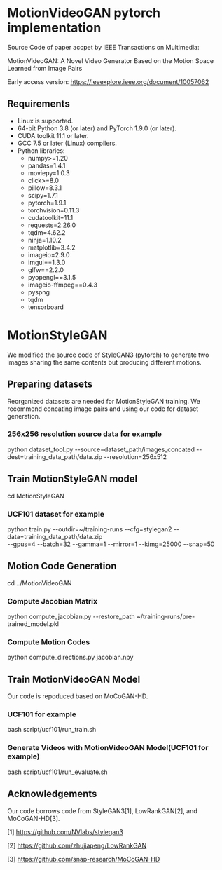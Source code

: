 # MotionVideoGAN pytorch implementation

Source Code of paper accpet by IEEE Transactions on Multimedia:

MotionVideoGAN: A Novel Video Generator Based on the Motion Space Learned from Image Pairs

Early access version: https://ieeexplore.ieee.org/document/10057062

## Requirements
* Linux is supported.
* 64-bit Python 3.8 (or later) and PyTorch 1.9.0 (or later).
* CUDA toolkit 11.1 or later. 
* GCC 7.5 or later (Linux) compilers. 
* Python libraries:
  - numpy>=1.20
  - pandas=1.4.1
  - moviepy=1.0.3
  - click>=8.0
  - pillow=8.3.1
  - scipy=1.7.1
  - pytorch=1.9.1
  - torchvision=0.11.3
  - cudatoolkit=11.1
  - requests=2.26.0
  - tqdm=4.62.2
  - ninja=1.10.2
  - matplotlib=3.4.2
  - imageio=2.9.0
  - imgui==1.3.0
  - glfw==2.2.0
  - pyopengl==3.1.5
  - imageio-ffmpeg==0.4.3
  - pyspng
  - tqdm
  - tensorboard


# MotionStyleGAN
We modified the source code of StyleGAN3 (pytorch) to generate two images sharing the same contents but producing different motions. 

## Preparing datasets
Reorganized datasets are needed for MotionStyleGAN training. We recommend concating image pairs and using our code for dataset generation.

### 256x256 resolution source data for example
python dataset_tool.py --source=dataset_path/images_concated --dest=training_data_path/data.zip --resolution=256x512

## Train MotionStyleGAN model
cd MotionStyleGAN

### UCF101 dataset for example
python train.py --outdir=~/training-runs --cfg=stylegan2 --data=training_data_path/data.zip \
    --gpus=4 --batch=32 --gamma=1 --mirror=1 --kimg=25000 --snap=50 

## Motion Code Generation
cd ../MotionVideoGAN

### Compute Jacobian Matrix
python compute_jacobian.py --restore_path ~/training-runs/pre-trained_model.pkl

### Compute Motion Codes
python compute_directions.py jacobian.npy

## Train MotionVideoGAN Model
Our code is repoduced based on MoCoGAN-HD.

### UCF101 for example
bash script/ucf101/run_train.sh

### Generate Videos with MotionVideoGAN Model(UCF101 for example)
bash script/ucf101/run_evaluate.sh

## Acknowledgements
Our code borrows code from StyleGAN3[1], LowRankGAN[2], and MoCoGAN-HD[3].

[1] https://github.com/NVlabs/stylegan3

[2] https://github.com/zhujiapeng/LowRankGAN

[3] https://github.com/snap-research/MoCoGAN-HD
